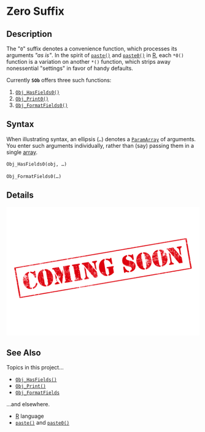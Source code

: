 # Zero Suffix #

## Description ##

The "`0`" suffix denotes a convenience function, which processes its arguments _"as is"_.  In the spirit of [`paste()`][r_paste] and [`paste0()`][r_paste] in [R][r_lang], each `*0()` function is a variation on another `*()` function, which strips away nonessential "settings" in favor of handy defaults.

Currently **`SOb`** offers three such functions:

  1. [`Obj_HasFields0()`][sob_flds]
  1. [`Obj_Print0()`][sob_vis]
  1. [`Obj_FormatFields0()`][sob_vis]


## Syntax ##

When illustrating syntax, an ellipsis (`…`) denotes a [`ParamArray`][vba_parr] of arguments.  You enter such arguments individually, rather than (say) passing them in a single [array][vba_arr].

```vba
Obj_HasFields0(obj, …)

Obj_FormatFields0(…)
```


## Details ##

![](../med/banner_unfinished.png)


## See Also ##

Topics in this project…

  - [`Obj_HasFields()`][sob_flds]
  - [`Obj_Print()`][sob_vis]
  - [`Obj_FormatFields`][sob_vis]

…and elsewhere.

  - [R][r_lang] language
  - [`paste()`][r_paste] and [`paste0()`][r_paste]



  [r_paste]:  https://rdrr.io/r/base/paste.html
  [r_lang]:   https://www.r-project.org/about.html
  [sob_flds]: Fields.md
  [sob_vis]:  Visualization.md
  [vba_parr]: https://learn.microsoft.com/office/vba/language/concepts/getting-started/understanding-parameter-arrays
  [vba_arr]:  https://learn.microsoft.com/office/vba/language/concepts/getting-started/using-arrays
